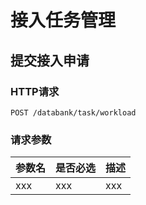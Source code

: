 # 接入任务管理

## 提交接入申请

### HTTP请求

`POST /databank/task/workload`

### 请求参数

参数名 | 是否必选 | 描述
--------- | ----------- | -----------
xxx | xxx | xxx
